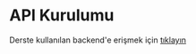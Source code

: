 # API Kurulumu
Derste kullanılan backend'e erişmek için [tıklayın](https://drive.google.com/drive/folders/1WgRZzV4eM9KynSrJOS5cGeZQcKopmK9D?usp=sharing)
